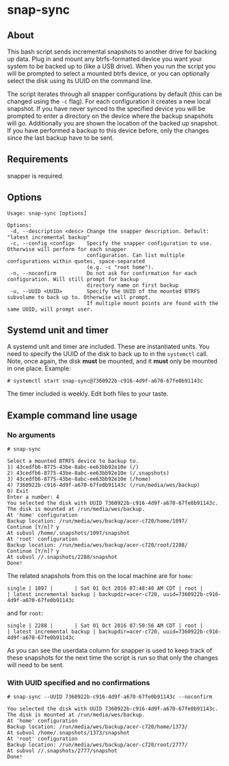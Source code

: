 # snap-sync

## About

This bash script sends incremental snapshots to another drive for backing up
data. Plug in and mount any btrfs-formatted device you want your system to be
backed up to (like a USB drive).  When you run the script you will be prompted
to select a mounted btrfs device, or you can optionally select the disk using
its UUID on the command line.

The script iterates through all snapper configurations by default (this can be
changed using the `-c` flag). For each configuration it creates a new local
snapshot. If you have never synced to the specified device you will be prompted
to enter a directory on the device where the backup snapshots will go.
Additionally you are shown the location of the backed up snapshot. If you have
performed a backup to this device before, only the changes since the last backup
have to be sent.

## Requirements

snapper is required.


## Options

	Usage: snap-sync [options]

	Options:
	 -d, --description <desc> Change the snapper description. Default: "latest incremental backup"
	 -c, --config <config>    Specify the snapper configuration to use. Otherwise will perform for each snapper
							  configuration. Can list multiple configurations within quotes, space-separated
							  (e.g. -c "root home").
	 -n, --noconfirm          Do not ask for confirmation for each configuration. Will still prompt for backup
							  directory name on first backup
	 -u, --UUID <UUID>        Specify the UUID of the mounted BTRFS subvolume to back up to. Otherwise will prompt.
							  If multiple mount points are found with the same UUID, will prompt user.

## Systemd unit and timer

A systemd unit and timer are included. These are instantiated units. You need to
specify the UUID of the disk to back up to in the `systemctl` call. Note, once
again, the disk **must** be mounted, and it **must** only be mounted in one
place. Example:

    # systemctl start snap-sync@7360922b-c916-4d9f-a670-67fe0b91143c

The timer included is weekly. Edit both files to your taste.

## Example command line usage

### No arguments

    # snap-sync

    Select a mounted BTRFS device to backup to.
    1) 43cedfb6-8775-43be-8abc-ee63bb92e10e (/)
    2) 43cedfb6-8775-43be-8abc-ee63bb92e10e (/.snapshots)
    3) 43cedfb6-8775-43be-8abc-ee63bb92e10e (/home)
    4) 7360922b-c916-4d9f-a670-67fe0b91143c (/run/media/wes/backup)
    0) Exit
    Enter a number: 4
    You selected the disk with UUID 7360922b-c916-4d9f-a670-67fe0b91143c.
    The disk is mounted at /run/media/wes/backup.
    At 'home' configuration
    Backup location: /run/media/wes/backup/acer-c720/home/1097/
    Continue [Y/n]? y
    At subvol /home/.snapshots/1097/snapshot
    At 'root' configuration
    Backup location: /run/media/wes/backup/acer-c720/root/2288/
    Continue [Y/n]? y
    At subvol //.snapshots/2288/snapshot
    Done!

The related snapshots from this on the local machine are for `home`:

    single | 1097 |       | Sat 01 Oct 2016 07:48:40 AM CDT | root |          | latest incremental backup | backupdir=acer-c720, uuid=7360922b-c916-4d9f-a670-67fe0b91143c

and for `root`:

    single | 2288 |       | Sat 01 Oct 2016 07:50:56 AM CDT | root |          | latest incremental backup | backupdir=acer-c720, uuid=7360922b-c916-4d9f-a670-67fe0b91143c

As you can see the userdata column for snapper is used to keep track of these
snapshots for the next time the script is run so that only the changes will need
to be sent.

### With UUID specified and no confirmations

    # snap-sync --UUID 7360922b-c916-4d9f-a670-67fe0b91143c --noconfirm

    You selected the disk with UUID 7360922b-c916-4d9f-a670-67fe0b91143c.
    The disk is mounted at /run/media/wes/backup.
    At 'home' configuration
    Backup location: /run/media/wes/backup/acer-c720/home/1373/
    At subvol /home/.snapshots/1373/snapshot
    At 'root' configuration
    Backup location: /run/media/wes/backup/acer-c720/root/2777/
    At subvol //.snapshots/2777/snapshot
    Done!
